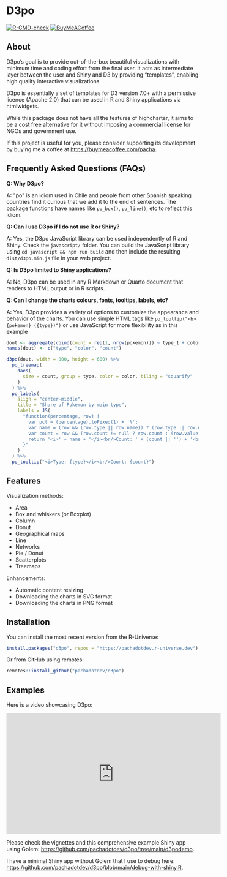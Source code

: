 # D3po

<!-- badges: start -->

[![R-CMD-check](https://github.com/pachadotdev/d3po/actions/workflows/R-CMD-check.yaml/badge.svg)](https://github.com/pachadotdev/d3po/actions/workflows/R-CMD-check.yaml)
[![BuyMeACoffee](https://raw.githubusercontent.com/pachadotdev/buymeacoffee-badges/main/bmc-blue.svg)](https://buymeacoffee.com/pacha)

<!-- badges: end -->

## About

D3po’s goal is to provide out-of-the-box beautiful visualizations with minimum time and coding effort from the final
user. It acts as intermediate layer between the user and Shiny and D3 by providing “templates”, enabling high quality
interactive visualizations.

D3po is essentially a set of templates for D3 version 7.0+ with a permissive licence (Apache 2.0) that can be used in R
and Shiny applications via htmlwidgets.

While this package does not have all the features of highcharter, it aims to be a cost free alternative for it without
imposing a commercial license for NGOs and government use.

If this project is useful for you, please consider supporting its development by buying me a coffee at
<https://buymeacoffee.com/pacha>.

## Frequently Asked Questions (FAQs)

**Q: Why D3po?**

A: "po" is an idiom used in Chile and people from other Spanish speaking countries find it curious that we add it
   to the end of sentences. The package functions have names like `po_box()`, `po_line()`, etc to reflect this idiom.

**Q: Can I use D3po if I do not use R or Shiny?**

A: Yes, the D3po JavaScript library can be used independently of R and Shiny. Check the `javascript/` folder. You can
   build the JavaScript library using `cd javascript && npm run build` and then include the resulting `dist/d3po.min.js`
   file in your web project.

**Q: Is D3po limited to Shiny applications?**

A: No, D3po can be used in any R Markdown or Quarto document that renders to HTML output or in R scripts.

**Q: Can I change the charts colours, fonts, tooltips, labels, etc?**

A: Yes, D3po provides a variety of options to customize the appearance and behavior of the charts. You can use simple
   HTML tags like `po_tooltip("<b>{pokemon} ({type})")` or use JavaScript for more flexibility as in this example

```r
dout <- aggregate(cbind(count = rep(1, nrow(pokemon))) ~ type_1 + color_1, data = pokemon, FUN = length)
names(dout) <- c("type", "color", "count")

d3po(dout, width = 800, height = 600) %>%
  po_treemap(
    daes(
      size = count, group = type, color = color, tiling = "squarify"
    )
  ) %>%
  po_labels(
    align = "center-middle",
    title = "Share of Pokemon by main type",
    labels = JS(
      "function(percentage, row) {
        var pct = (percentage).toFixed(1) + '%';
        var name = (row && (row.type || row.name)) ? (row.type || row.name) : '';
        var count = row && (row.count != null ? row.count : (row.value != null ? row.value : ''));
        return '<i>' + name + '</i><br/>Count: ' + (count || '') + '<br/>Share: ' + pct;
      }"
    )
  ) %>%
  po_tooltip("<i>Type: {type}</i><br/>Count: {count}")
```

## Features

Visualization methods:

- Area
- Box and whiskers (or Boxplot)
- Column
- Donut
- Geographical maps
- Line
- Networks
- Pie / Donut
- Scatterplots
- Treemaps

Enhancements:

- Automatic content resizing
- Downloading the charts in SVG format
- Downloading the charts in PNG format

## Installation

You can install the most recent version from the R-Universe:

``` r
install.packages("d3po", repos = "https://pachadotdev.r-universe.dev")
```

Or from GitHub using remotes:

``` r
remotes::install_github("pachadotdev/d3po")
```

## Examples

Here is a video showcasing D3po:

<iframe width="560" height="315" src="https://www.youtube.com/embed/6pIq2rJONFQ?si=Ai6NUk-BSyG0MTFv" title="YouTube video player" frameborder="0" allow="accelerometer; autoplay; clipboard-write; encrypted-media; gyroscope; picture-in-picture; web-share" referrerpolicy="strict-origin-when-cross-origin" allowfullscreen></iframe>

Please check the vignettes and this comprehensive example Shiny app using Golem: <https://github.com/pachadotdev/d3po/tree/main/d3podemo>.

I have a minimal Shiny app without Golem that I use to debug here: <https://github.com/pachadotdev/d3po/blob/main/debug-with-shiny.R>.
